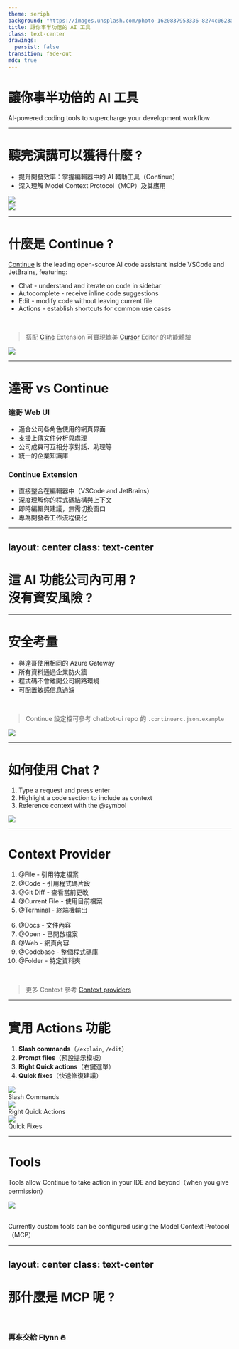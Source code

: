 ```yaml
---
theme: seriph
background: "https://images.unsplash.com/photo-1620837953336-8274c0623a3c?q=80&w=2340&auto=format&fit=crop&ixlib=rb-4.0.3&ixid=M3wxMjA3fDB8MHxwaG90by1wYWdlfHx8fGVufDB8fHx8fA%3D%3D"
title: 讓你事半功倍的 AI 工具
class: text-center
drawings:
  persist: false
transition: fade-out
mdc: true
---
```


# 讓你事半功倍的 AI 工具

AI-powered coding tools to supercharge your development workflow

---

# 聽完演講可以獲得什麼 ?

- 提升開發效率：掌握編輯器中的 AI 輔助工具（Continue）
- 深入理解 Model Context Protocol（MCP）及其應用

<div class="mt-8">
  <div class="mt-4 flex justify-center">
    <img src="/images/continue.png" class="rounded shadow-xl w-1/2" />
  </div>
  <div class="mt-4 flex justify-center">
    <img src="/images/mcp.webp" class="rounded shadow-xl w-1/2" />
  </div>
</div>


---

# 什麼是 Continue ?

<div class="grid grid-cols-2 gap-4">
<div>

[Continue](https://docs.continue.dev/) is the leading open-source AI code assistant inside VSCode and JetBrains, featuring:

- Chat - understand and iterate on code in sidebar
- Autocomplete - receive inline code suggestions
- Edit - modify code without leaving current file
- Actions - establish shortcuts for common use cases

<br />

> 搭配 [Cline](https://docs.cline.bot/) Extension 可實現媲美 [Cursor](https://www.cursor.com/cn) Editor 的功能體驗

</div>
<div class="flex items-center justify-center">
  <img src="/images/intro.png" class="rounded shadow-xl" />
</div>
</div>

---

# 達哥 vs Continue

<div class="grid grid-cols-2 gap-4">
<div>
<h3 class="my-4">達哥 Web UI</h3>

- 適合公司各角色使用的網頁界面
- 支援上傳文件分析與處理
- 公司成員可互相分享對話、助理等
- 統一的企業知識庫

</div>
<div>
<h3 class="my-4">Continue Extension</h3>

- 直接整合在編輯器中（VSCode and JetBrains）
- 深度理解你的程式碼結構與上下文
- 即時編輯與建議，無需切換窗口
- 專為開發者工作流程優化

</div>
</div>

---
layout: center
class: text-center
---

# 這 AI 功能公司內可用 ?<br/>沒有資安風險 ?

---

# 安全考量

<div class="grid grid-cols-2 gap-4">
<div>

- 與達哥使用相同的 Azure Gateway
- 所有資料通過企業防火牆
- 程式碼不會離開公司網路環境
- 可配置敏感信息過濾

<br/>

> Continue 設定檔可參考 chatbot-ui repo 的 `.continuerc.json.example`

</div>
<div class="flex items-center justify-center">
  <img src="/images/flow.png" class="rounded shadow-xl" />
</div>
</div>

---

# 如何使用 Chat ?

<div class="grid grid-cols-2 gap-4">
<div>

1. Type a request and press enter
2. Highlight a code section to include as context
3. Reference context with the @symbol

</div>
<div class="flex items-center justify-center">
  <img src="/images/chat.gif" class="rounded shadow-xl" />
</div>
</div>

---

# Context Provider

<div class="grid grid-cols-2 gap-4">
<div>

1. @File - 引用特定檔案
2. @Code - 引用程式碼片段
3. @Git Diff - 查看當前更改
4. @Current File - 使用目前檔案
5. @Terminal - 終端機輸出

</div>
<div>

6. @Docs - 文件內容
7. @Open - 已開啟檔案
8. @Web - 網頁內容
9. @Codebase - 整個程式碼庫
10. @Folder - 特定資料夾

</div>
</div>

<br />

> 更多 Context 參考 [Context providers](https://docs.continue.dev/customize/context-providers#context-blocks)

---

# 實用 Actions 功能

1. **Slash commands**（`/explain`, `/edit`）
2. **Prompt files**（預設提示模板）
3. **Right Quick actions**（右鍵選單）
4. **Quick fixes**（快速修復建議）

<div class="grid grid-cols-3 gap-4 mt-6">
  <div class="flex flex-col items-center">
    <img src="/images/slash.png" class="rounded shadow-xl h-50 object-contain" />
    <div class="text-sm mt-2">Slash Commands</div>
  </div>
  <div class="flex flex-col items-center">
    <img src="/images/right-click.png" class="rounded shadow-xl h-50 object-contain" />
    <div class="text-sm mt-2">Right Quick Actions</div>
  </div>
  <div class="flex flex-col items-center">
    <img src="/images/fix.png" class="rounded shadow-xl h-50 object-contain" />
    <div class="text-sm mt-2">Quick Fixes</div>
  </div>
</div>

---

# Tools

Tools allow Continue to take action in your IDE and beyond（when you give permission）

<div class="flex justify-center my-6">
  <img src="/images/tool.png" class="rounded shadow-xl w-2/5" />
</div>

<br />

Currently custom tools can be configured using the <span v-mark.orange="1">Model Context Protocol（MCP）</span>

---
layout: center
class: text-center
---

# 那什麼是 MCP 呢 ?

<br />

### 再來交給 **Flynn** 🔥

